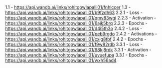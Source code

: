 1.1 - https://api.wandb.ai/links/rohitgowlapalli01/fnhlccer
1.3 - https://api.wandb.ai/links/rohitgowlapalli01/b9fzdh63
2.2.1 - Loss - https://api.wandb.ai/links/rohitgowlapalli01/qmv83wgi
2.2.3 - Activation - https://api.wandb.ai/links/rohitgowlapalli01/6ajk5brq
2.2.3 - Epochs - https://api.wandb.ai/links/rohitgowlapalli01/d4i5th3o
2.4.2 - Loss - https://api.wandb.ai/links/rohitgowlapalli01/peb9rgdo
2.4.2 - Activations - https://api.wandb.ai/links/rohitgowlapalli01/cxjg8tbf
2.4.2 - Epochs - https://api.wandb.ai/links/rohitgowlapalli01/f9w82rdb
3.3.1 - Loss - https://api.wandb.ai/links/rohitgowlapalli01/98kj8rdk 
3.3.1 - Activation - https://api.wandb.ai/links/rohitgowlapalli01/uvuefupa
3.3.1 - Epochs - https://api.wandb.ai/links/rohitgowlapalli01/wxh56ad4